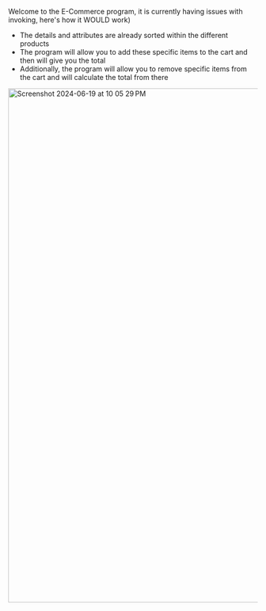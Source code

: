 Welcome to the E-Commerce program, it is currently having issues with invoking, here's how it WOULD work)

- The details and attributes are already sorted within the different products
- The program will allow you to add these specific items to the cart and then will give you the total
- Additionally, the program will allow you to remove specific items from the cart and will calculate the total from there

<img width="1038" alt="Screenshot 2024-06-19 at 10 05 29 PM" src="https://github.com/Rubo650/CS401_Summer2024_Ruben_Plascencia_assignment2/assets/143466419/3b49e80a-102a-45b0-af6b-911c3d371ad9">

